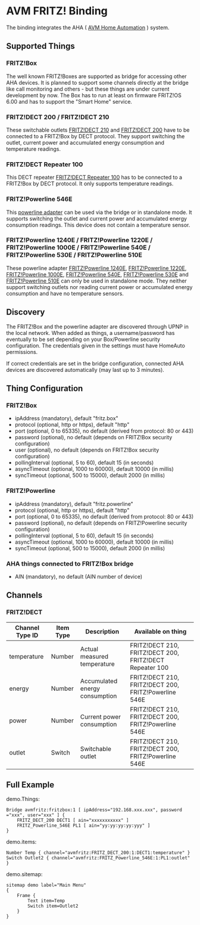 # AVM FRITZ! Binding

The binding integrates the AHA ( [AVM Home Automation](http://avm.de/ratgeber/smart-home/) ) system.  


## Supported Things

### FRITZ!Box

The well known FRITZ!Boxes are supported as bridge for accessing other AHA devices. It is planned to support some channels directly at the bridge like call monitoring and others - but these things are under current development by now. The Box has to run at least on firmware FRITZ!OS 6.00 and has to support the "Smart Home" service.

### FRITZ!DECT 200 / FRITZ!DECT 210

These switchable outlets [FRITZ!DECT 210](https://avm.de/produkte/fritzdect/fritzdect-210/) and [FRITZ!DECT 200](https://avm.de/produkte/fritzdect/fritzdect-200/) have to be connected to a FRITZ!Box by DECT protocol. They support switching the outlet, current power and accumulated energy consumption and temperature readings.

### FRITZ!DECT Repeater 100

This DECT repeater [FRITZ!DECT Repeater 100](https://avm.de/produkte/fritzdect/fritzdect-repeater-100/) has to be connected to a FRITZ!Box by DECT protocol. It only supports temperature readings.

### FRITZ!Powerline 546E

This [powerline adapter](https://avm.de/produkte/fritzpowerline/fritzpowerline-546e/) can be used via the bridge or in standalone mode. It supports switching the outlet and current power and accumulated energy consumption readings. This device does not contain a temperature sensor.

### FRITZ!Powerline 1240E / FRITZ!Powerline 1220E / FRITZ!Powerline 1000E / FRITZ!Powerline 540E / FRITZ!Powerline 530E / FRITZ!Powerline 510E

These powerline adapter [FRITZ!Powerline 1240E](https://avm.de/produkte/fritzpowerline/fritzpowerline-1240e/), [FRITZ!Powerline 1220E](https://avm.de/produkte/fritzpowerline/fritzpowerline-1220e/), [FRITZ!Powerline 1000E](https://avm.de/produkte/fritzpowerline/fritzpowerline-1000e/), [FRITZ!Powerline 540E](https://avm.de/produkte/fritzpowerline/fritzpowerline-540e/), [FRITZ!Powerline 530E](https://avm.de/produkte/fritzpowerline/fritzpowerline-530e/) and [FRITZ!Powerline 510E](https://avm.de/produkte/fritzpowerline/fritzpowerline-510e/) can only be used in standalone mode. They neither support switching outlets nor reading current power or accumulated energy consumption and have no temperature sensors.

## Discovery

The FRITZ!Box and the powerline adapter are discovered through UPNP in the local network. When added as things, a username/password has eventually to be set depending on your Box/Powerline security configuration. The credentials given in the settings must have HomeAuto permissions.

If correct credentials are set in the bridge configuration, connected AHA devices are discovered automatically (may last up to 3 minutes).


## Thing Configuration

### FRITZ!Box

* ipAddress (mandatory), default "fritz.box"
* protocol (optional, http or https), default "http"
* port (optional, 0 to 65335), no default (derived from protocol: 80 or 443)
* password (optional), no default (depends on FRITZ!Box security configuration)
* user (optional), no default (depends on FRITZ!Box security configuration)
* pollingInterval (optional, 5 to 60), default 15 (in seconds)
* asyncTimeout (optional, 1000 to 60000), default 10000 (in millis)
* syncTimeout (optional, 500 to 15000), default 2000 (in millis)

### FRITZ!Powerline

* ipAddress (mandatory), default "fritz.powerline"
* protocol (optional, http or https), default "http"
* port (optional, 0 to 65335), no default (derived from protocol: 80 or 443)
* password (optional), no default (depends on FRITZ!Powerline security configuration)
* pollingInterval (optional, 5 to 60), default 15 (in seconds)
* asyncTimeout (optional, 1000 to 60000), default 10000 (in millis)
* syncTimeout (optional, 500 to 15000), default 2000 (in millis)

### AHA things connected to FRITZ!Box bridge

* AIN (mandatory), no default (AIN number of device)

## Channels

### FRITZ!DECT

| Channel Type ID | Item Type    | Description  | Available on thing |
|-------------|--------|-----------------------------|------------------------------------|
| temperature | Number | Actual measured temperature | FRITZ!DECT 210, FRITZ!DECT 200, FRITZ!DECT Repeater 100 |
| energy | Number | Accumulated energy consumption | FRITZ!DECT 210, FRITZ!DECT 200, FRITZ!Powerline 546E |
| power | Number | Current power consumption | FRITZ!DECT 210, FRITZ!DECT 200, FRITZ!Powerline 546E |
| outlet | Switch | Switchable outlet | FRITZ!DECT 210, FRITZ!DECT 200, FRITZ!Powerline 546E |

## Full Example

demo.Things:

```
Bridge avmfritz:fritzbox:1 [ ipAddress="192.168.xxx.xxx", password ="xxx", user="xxx" ] {
	FRITZ_DECT_200 DECT1 [ ain="xxxxxxxxxxx" ]
	FRITZ_Powerline_546E PL1 [ ain="yy:yy:yy:yy:yyy" ]
}
```

demo.items:

```
Number Temp { channel="avmfritz:FRITZ_DECT_200:1:DECT1:temperature" }
Switch Outlet2 { channel="avmfritz:FRITZ_Powerline_546E:1:PL1:outlet" }
```

demo.sitemap:

```
sitemap demo label="Main Menu"
{
	Frame {
		Text item=Temp
		Switch item=Outlet2
	}
}
```
